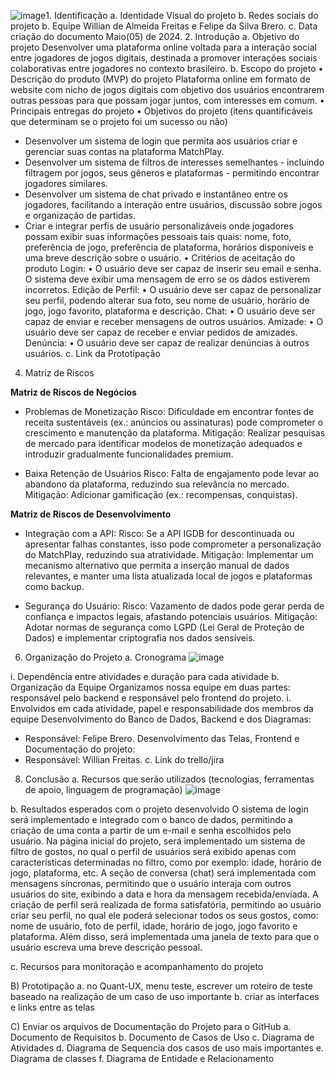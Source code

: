 ![image](https://github.com/user-attachments/assets/1b733dea-02dc-42ea-b7c0-2fc2c234f341)1. Identificação
a. Identidade Visual do projeto
b. Redes sociais do projeto
b. Equipe
  Willian de Almeida Freitas e Felipe da Silva Brero.
c. Data criação do documento
  Maio(05) de 2024.
2. Introdução
a. Objetivo do projeto
  Desenvolver uma plataforma online voltada para a interação social entre jogadores de jogos digitais, destinada a promover interações sociais colaborativas entre jogadores no contexto brasileiro.
b. Escopo do projeto
• Descrição do produto (MVP) do projeto
   Plataforma online em formato de website com nicho de jogos digitais com objetivo dos usuários encontrarem outras pessoas para que possam jogar juntos, com interesses em comum.
• Principais entregas do projeto
• Objetivos do projeto (itens quantificáveis que determinam se o projeto foi um sucesso ou não)
  - Desenvolver um sistema de login que permita aos usuários criar e gerenciar suas contas na plataforma MatchPlay.
  - Desenvolver um sistema de filtros de interesses semelhantes - incluindo filtragem por jogos, seus gêneros e plataformas - permitindo encontrar jogadores similares.
  - Desenvolver um sistema de chat privado e instantâneo entre os jogadores, facilitando a interação entre usuários, discussão sobre jogos e organização de partidas.
  - Criar e integrar perfis de usuário personalizáveis onde jogadores possam exibir suas informações pessoais tais quais: nome, foto, preferência de jogo, preferência de plataforma, horários disponíveis e uma breve descrição sobre o usuário.
• Critérios de aceitação do produto
    Login:
  • O usuário deve ser capaz de inserir seu email e senha. O sistema deve exibir uma mensagem de erro se os dados estiverem incorretos.
    Edição de Perfil:
  • O usuário deve ser capaz de personalizar seu perfil, podendo alterar sua foto, seu nome de usuário, horário de jogo, jogo favorito, plataforma e descrição.
    Chat:
  • O usuário deve ser capaz de enviar e receber mensagens de outros usuários.
    Amizade:
  • O usuário deve ser capaz de receber e enviar pedidos de amizades.
    Denúncia:
  • O usuário deve ser capaz de realizar denúncias à outros usuários.
c. Link da Prototipação

4. Matriz de Riscos

  **Matriz de Riscos de Negócios**
  - Problemas de Monetização
  Risco: Dificuldade em encontrar fontes de receita sustentáveis (ex.: anúncios ou assinaturas) pode comprometer o crescimento e manutenção da plataforma.
  Mitigação: Realizar pesquisas de mercado para identificar modelos de monetização adequados e introduzir gradualmente funcionalidades premium.

  - Baixa Retenção de Usuários
  Risco: Falta de engajamento pode levar ao abandono da plataforma, reduzindo sua relevância no mercado.
  Mitigação: Adicionar gamificação (ex.: recompensas, conquistas).

   **Matriz de Riscos de Desenvolvimento**
  - Integração com a API:
  Risco: Se a API IGDB for descontinuada ou apresentar falhas constantes, isso pode comprometer a personalização do MatchPlay, reduzindo sua atratividade.
  Mitigação: Implementar um mecanismo alternativo que permita a inserção manual de dados relevantes, e manter uma lista atualizada local de jogos e plataformas como backup.

  - Segurança do Usuário:
  Risco: Vazamento de dados pode gerar perda de confiança e impactos legais, afastando potenciais usuários.
  Mitigação: Adotar normas de segurança como LGPD (Lei Geral de Proteção de Dados) e implementar criptografia nos dados sensíveis.

6. Organização do Projeto
a. Cronograma
![image](https://github.com/user-attachments/assets/c4033e05-06fb-4429-b4c2-0c0a563c5a3b)

i. Dependência entre atividades e duração para cada atividade
b. Organização da Equipe
    Organizamos nossa equipe em duas partes: responsável pelo backend e  responsável pelo frontend do projeto.
i. Envolvidos em cada atividade, papel e responsabilidade dos membros da equipe
    Desenvolvimento do Banco de Dados, Backend e dos Diagramas:
- Responsável: Felipe Brero.
    Desenvolvimento das Telas, Frontend e Documentação do projeto:
- Responsável: Willian Freitas.
c. Link do trello/jira

8. Conclusão
a. Recursos que serão utilizados (tecnologias, ferramentas de apoio, linguagem de programação)
![image](https://github.com/user-attachments/assets/c1a2ce15-d0c2-49fb-9fa3-d8d81313e69e)

b. Resultados esperados com o projeto desenvolvido
  O sistema de login será implementado e integrado com o banco de dados, permitindo a criação de uma conta a partir de um e-mail e senha escolhidos pelo usuário. Na página inicial do projeto, será implementado um sistema de filtro de gostos, no qual o perfil de usuários será exibido apenas com características determinadas no filtro, como por exemplo: idade, horário de jogo, plataforma, etc. A seção de conversa (chat) será implementada com mensagens síncronas, permitindo que o usuário interaja com outros usuários do site, exibindo a data e hora da mensagem recebida/enviada. A criação de perfil será realizada de forma satisfatória, permitindo ao usuário criar seu perfil, no qual ele poderá selecionar todos os seus gostos, como: nome de usuário, foto de perfil, idade, horário de jogo, jogo favorito e plataforma. Além disso, será implementada uma janela de texto para que o usuário escreva uma breve descrição pessoal.
  
c. Recursos para monitoração e acompanhamento do projeto

B) Prototipação
a. no Quant-UX, menu teste, escrever um roteiro de teste baseado na realização de um caso de uso importante
b. criar as interfaces e links entre as telas

C) Enviar os arquivos de Documentação do Projeto para o GitHub
a. Documento de Requisitos
b. Documento de Casos de Uso
c. Diagrama de Atividades
d. Diagrama de Sequencia dos casos de uso mais importantes
e. Diagrama de classes
f. Diagrama de Entidade e Relacionamento
